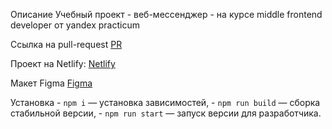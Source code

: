 Описание
    Учебный проект - веб-мессенджер - на курсе middle frontend developer от yandex practicum

Ссылка на pull-request
    [PR](https://github.com/almaz-12/middle.messenger.praktikum.yandex/pull/1)

Проект на Netlify:
    [Netlify](https://tranquil-sprite-2a4d69.netlify.app/)

Макет Figma 
    [Figma](https://www.figma.com/file/DI8nTI3hYHrl9FiFTWuoiK/Messenger-Yandex)

Установка
    - `npm i` — установка зависимостей,
    - `npm run build` — сборка стабильной версии,
    - `npm run start` — запуск версии для разработчика.